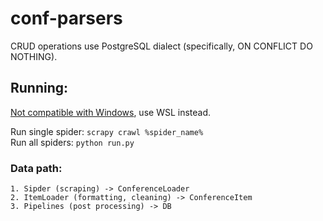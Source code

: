 # conf-parsers
CRUD operations use PostgreSQL dialect (specifically, ON CONFLICT DO NOTHING).

## Running:
[Not compatible with Windows](https://github.com/scrapy-plugins/scrapy-playwright#lack-of-native-support-for-windows), use WSL instead.

Run single spider: `scrapy crawl %spider_name%`\
Run all spiders: `python run.py`

### Data path:
    1. Sipder (scraping) -> ConferenceLoader
    2. ItemLoader (formatting, cleaning) -> ConferenceItem
    3. Pipelines (post processing) -> DB
